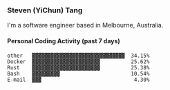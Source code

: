 ### Steven (YiChun) Tang

I'm a software engineer based in Melbourne, Australia.

#### Personal Coding Activity (past 7 days)
```
other   ▓▓▓▓▓▓▓▓▓▓▓▓▓▓▓▓▓▓▓▓▓▓▓▓▓▓▓▓▓▓  34.15%
Docker  ▓▓▓▓▓▓▓▓▓▓▓▓▓▓▓▓▓▓▓▓▓▓          25.62%
Rust    ▓▓▓▓▓▓▓▓▓▓▓▓▓▓▓▓▓▓▓▓▓▓          25.38%
Bash    ▓▓▓▓▓▓▓▓▓                       10.54%
E-mail  ▓▓▓                              4.30%
```
